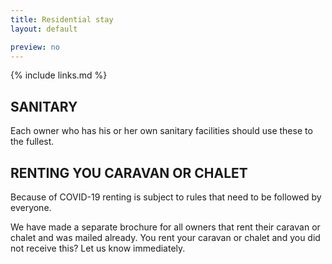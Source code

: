 ```yaml
---
title: Residential stay
layout: default

preview: no
---
```


{% include links.md %}

## SANITARY

Each owner who has his or her own sanitary facilities should use these to the fullest. 

## RENTING YOU CARAVAN OR CHALET

Because of COVID-19 renting is subject to rules that need to be followed by everyone. 

We have made a separate brochure for all owners that rent their caravan or chalet and was mailed already. You rent your caravan or chalet and you did not receive this? Let us know immediately. 